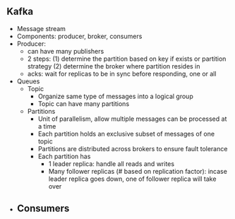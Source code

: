 ## Kafka

- Message stream
- Components: producer, broker, consumers
- Producer:
  - can have many publishers
  - 2 steps: (1) determine the partition based on key if exists or partition strategy (2) determine the broker where partition resides in
  - acks: wait for replicas to be in sync before responding, one or all
- Queues
  - Topic
    - Organize same type of messages into a logical group
    - Topic can have many partitions
  - Partitions
    - Unit of parallelism, allow multiple messages can be processed at a time
    - Each partition holds an exclusive subset of messages of one topic
    - Partitions are distributed across brokers to ensure fault tolerance
    - Each partition has
      - 1 leader replica: handle all reads and writes
      - Many follower replicas (# based on replication factor): incase leader replica goes down, one of follower replica will take over
- Consumers
  -  
